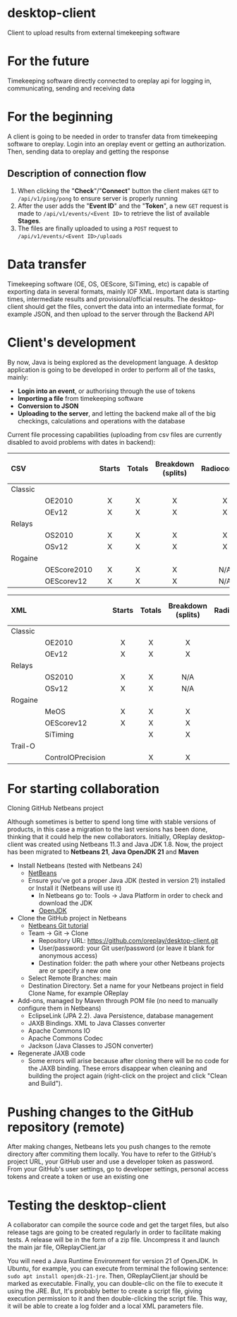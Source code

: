 # desktop-client

Client to upload results from external timekeeping software

# For the future

Timekeeping software directly connected to oreplay api for logging in, communicating, sending and receiving data

# For the beginning

A client is going to be needed in order to transfer data from timekeeping software to oreplay. Login into an oreplay event or getting an authorization. Then, sending data to oreplay and getting the response

## Description of connection flow

1. When clicking the "**Check**"/"**Connect**" button the client makes `GET` to `/api/v1/ping/pong` to ensure server is properly running
2. After the user adds the "**Event ID**" and the "**Token**", a new `GET` request is made to `/api/v1/events/<Event ID>` to retrieve the list of available **Stages**.
3. The files are finally uploaded to using a `POST` request to `/api/v1/events/<Event ID>/uploads`

# Data transfer

Timekeeping software (OE, OS, OEScore, SiTiming, etc) is capable of exporting data in several formats, mainly IOF XML. Important data is starting times, intermediate results and provisional/official results. The desktop-client should get the files, convert the data into an intermediate format, for example JSON, and then upload to the server through the Backend API

# Client's development

By now, Java is being explored as the development language. A desktop application is going to be developed in order to perform all of the tasks, mainly:

- **Login into an event**, or authorising through the use of tokens
- **Importing a file** from timekeeping software
- **Conversion to JSON**
- **Uploading to the server**, and letting the backend make all of the big checkings, calculations and operations with the database

Current file processing capabilities (uploading from csv files are currently disabled to avoid problems with dates in backend):

| CSV             |                   | Starts  | Totals | Breakdown (splits) | Radiocontrols | n-Stages Totals |
| :-------------- | :---------------- | :-----: | :----: | :----------------: | :-----------: | :-------------: |
| Classic         |                   |         |        |                    |               |                 |
|                 | OE2010            |    X    | X      | X                  | X             |       X         |
|                 | OEv12             |    X    | X      | X                  | X             |       X         |
| Relays          |                   |         |        |                    |               |                 |
|                 | OS2010            |    X    | X      | X                  | X             |                 |
|                 | OSv12             |    X    | X      | X                  | X             |                 |
| Rogaine         |                   |         |        |                    |               |                 |
|                 | OEScore2010       |    X    | X      | X                  | N/A           |                 |
|                 | OEScorev12        |    X    | X      | X                  | N/A           |                 |

| XML             |                   | Starts  | Totals | Breakdown (splits) | Radiocontrols | n-Stages Totals |
| :-------------- | :---------------- | :-----: | :----: | :----------------: | :-----------: | :-------------: |
| Classic         |                   |         |        |                    |               |                 |
|                 | OE2010            |    X    | X      | X                  | X             |       X         |
|                 | OEv12             |    X    | X      | X                  | X             |       X         |
| Relays          |                   |         |        |                    |               |                 |
|                 | OS2010            |    X    | X      | N/A                | X             |                 |
|                 | OSv12             |    X    | X      | N/A                | X             |                 |
| Rogaine         |                   |         |        |                    |               |                 |
|                 | MeOS              |    X    | X      | X                  | X             |       X         |
|                 | OEScorev12        |    X    | X      | X                  | X             |                 |
|                 | SiTiming          |         | X      | X                  | X             |                 |
| Trail-O         |                   |         |        |                    |               |                 |
|                 | ControlOPrecision |         | X      | X                  | X             |                 |

# For starting collaboration

Cloning GitHub Netbeans project

Although sometimes is better to spend long time with stable versions of products, in this case a migration to the last versions has been done, thinking that it could help the new collaborators. Initially, OReplay desktop-client was created using Netbeans 11.3 and Java JDK 1.8. Now, the project has been migrated to **Netbeans 21**, **Java OpenJDK 21** and **Maven**

- Install Netbeans (tested with Netbeans 24)
  - [NetBeans](https://netbeans.apache.org/front/main/index.html)
  - Ensure you've got a proper Java JDK (tested in version 21) installed or Install it (Netbeans will use it)
    - In Netbeans go to: Tools -> Java Platform in order to check and download the JDK
    - [OpenJDK](https://openjdk.org)
- Clone the GitHub project in Netbeans
  - [Netbeans Git tutorial](https://netbeans.apache.org/tutorial/main/kb/docs/ide/git/)
  - Team -> Git -> Clone
    - Repository URL: https://github.com/oreplay/desktop-client.git
    - User/password: your Git user/password (or leave it blank for anonymous access)
    - Destination folder: the path where your other Netbeans projects are or specify a new one
  - Select Remote Branches: main
  - Destination Directory. Set a name for your Netbeans project in field Clone Name, for example OReplay
- Add-ons, managed by Maven through POM file (no need to manually configure them in Netbeans)
  - EclipseLink (JPA 2.2). Java Persistence, database management
  - JAXB Bindings. XML to Java Classes converter
  - Apache Commons IO
  - Apache Commons Codec
  - Jackson (Java Classes to JSON converter)
- Regenerate JAXB code
  - Some errors will arise because after cloning there will be no code for the JAXB binding. These errors disappear when cleaning and building the project again (right-click on the project and click "Clean and Build").

# Pushing changes to the GitHub repository (remote)

After making changes, Netbeans lets you push changes to the remote directory after commiting them locally. You have to refer to the GitHub's project URL, your GitHub user and use a developer token as password. From your GitHub's user settings, go to developer settings, personal access tokens and create a token or use an existing one


# Testing the desktop-client

A collaborator can compile the source code and get the target files, but also release tags are going to be created regularly in order to facilitate making tests. A release will be in the form of a zip file. Uncompress it and launch the main jar file, OReplayClient.jar

You will need a Java Runtime Environment for version 21 of OpenJDK. In Ubuntu, for example, you can execute from terminal the following sentence: `sudo apt install openjdk-21-jre`. Then, OReplayClient.jar should be marked as executable. Finally, you can double-clic on the file to execute it using the JRE. But, It's probably better to create a script file, giving execution permission to it and then double-clicking the script file. This way, it will be able to create a log folder and a local XML parameters file.
